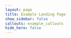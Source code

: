 ```yaml
---
layout: page
title: Example Landing Page
show_sidebar: false
callouts: example_callouts
hide_hero: false
---
```


